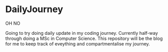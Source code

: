 # DailyJourney
 OH NO


Going to try doing daily update in my coding journey.
Currently half-way through doing a MSc in Computer Science.
This repository will be the blog for me to keep track of eveything and compartmentalise my journey.
